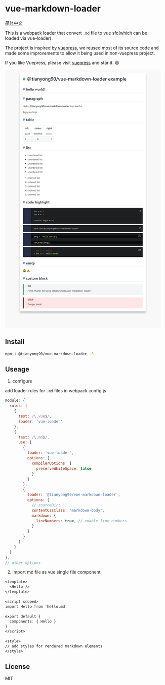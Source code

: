 # vue-markdown-loader

[简体中文](./README-CN.md)

This is a webpack loader that convert `.md` file to vue sfc(which can be loaded via vue-loader).

The project is inspired by [vuepress](https://github.com/vuejs/vuepress), we reused most of its source code and made some improvements to allow it being used in non-vuepress project.

If you like Vuepress, please visit [vuepress](https://github.com/vuejs/vuepress) and star it. :smile:

![screenshot](./images/screenshot.png)

## Install

```bash
npm i @tianyong90/vue-markdown-loader -S
```

## Useage

1. configure

add loader rules for `.md` files in webpack.config.js

```js
module: {
  rules: [
    {
      test: /\.vue$/,
      loader: 'vue-loader'
    },
    {
      test: /\.md$/,
      use: [
        {
          loader: 'vue-loader',
          options: {
            compilerOptions: {
              preserveWhiteSpace: false
            }
          }
        },
        {
          loader: '@tianyong90/vue-markdown-loader',
          options: {
            // sourceDir: ''
            contentCssClass: 'markdown-body',
            markdown: {
              lineNumbers: true, // enable line numbers
            }
          }
        }
      ]
    }
  ]
},
// other options
```

2. import md file as vue single file component

```vue
<template>
  <Hello />
</template>

<script scoped>
import Hello from 'hello.md'

export default {
  components: { Hello }
}
</script>

<style>
// add styles for rendered markdown elements
</style>
```

## License

MIT
